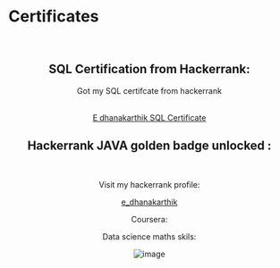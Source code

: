 # Certificates
<center> 
<br>

<h2>SQL Certification from Hackerrank:</h2>
<p>Got my SQL certifcate from hackerrank </p> <br>
<a href="https://www.hackerrank.com/certificates/8f44bbf24b0d">E dhanakarthik SQL Certificate</a>
<h2>Hackerrank JAVA golden badge unlocked : </h2>

<br>
<p>Visit my hackerrank profile: </p>
<a href="https://www.hackerrank.com/profile/e_dhanakarthik"> e_dhanakarthik</a>
<br>
<p>Coursera: </p>
 <p> Data science maths skils: </p>

![image](https://github.com/user-attachments/assets/e3d75feb-6d65-4627-867b-25957534b7ba)

</center>
